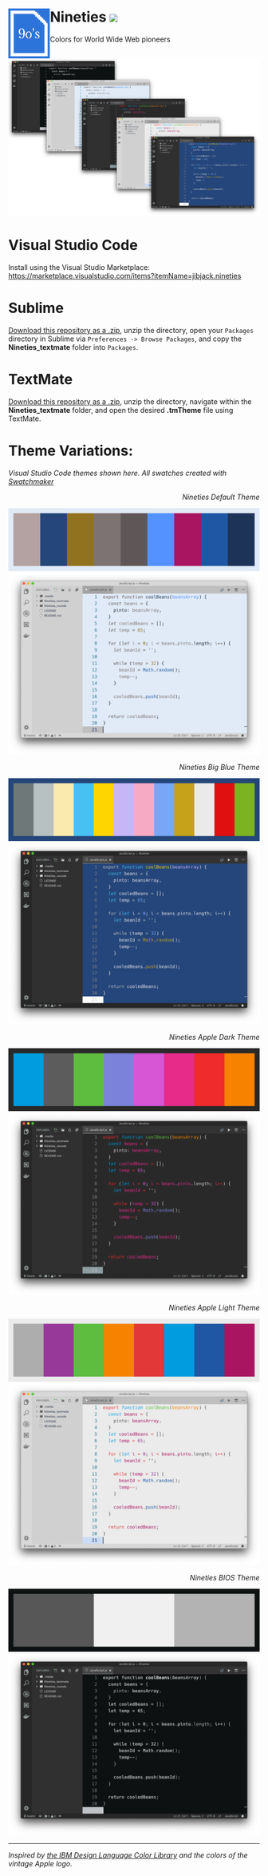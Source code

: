 # Nineties ![](https://img.shields.io/visual-studio-marketplace/d/jibjack.nineties.svg?color=lightblue) <img align="left" height="100" src="/.media/Nineties_icon.png">
Colors for World Wide Web pioneers

![Nineties Theme](/.media/Nineties_all-preview.png)

# Visual Studio Code
Install using the Visual Studio Marketplace: https://marketplace.visualstudio.com/items?itemName=jibjack.nineties

# Sublime
[Download this repository as a .zip](https://github.com/jaredgorski/Nineties/archive/master.zip), unzip the directory, open your `Packages` directory in Sublime via `Preferences -> Browse Packages`, and copy the **Nineties_textmate** folder into `Packages`.

# TextMate
[Download this repository as a .zip](https://github.com/jaredgorski/Nineties/archive/master.zip), unzip the directory, navigate within the **Nineties_textmate** folder, and open the desired **.tmTheme** file using TextMate.

# Theme Variations:
*Visual Studio Code themes shown here.*
*All swatches created with [Swatchmaker](https://github.com/jaredgorski/Swatchmaker)*

*<p align="right">Nineties Default Theme</p>*
![Nineties Default Theme Swatch](/.media/swatches/Nineties_default-swatch.png)
![Nineties Default Theme](/.media/Nineties_default-preview.png)

*<p align="right">Nineties Big Blue Theme</p>*
![Nineties Big Blue Theme Swatch](/.media/swatches/Nineties_big_blue-swatch.png)
![Nineties Big Blue Theme](/.media/Nineties_big_blue-preview.png)

*<p align="right">Nineties Apple Dark Theme</p>*
![Nineties Apple Dark Theme Swatch](/.media/swatches/Nineties_apple_dark-swatch.png)
![Nineties Apple Dark Theme](/.media/Nineties_apple_dark-preview.png)

*<p align="right">Nineties Apple Light Theme</p>*
![Nineties Apple Light Theme Swatch](/.media/swatches/Nineties_apple_light-swatch.png)
![Nineties Apple Light Theme](/.media/Nineties_apple_light-preview.png)

*<p align="right">Nineties BIOS Theme</p>*
![Nineties BIOS Theme Swatch](/.media/swatches/Nineties_BIOS-swatch.png)
![Nineties BIOS Theme](/.media/Nineties_BIOS-preview.png)

---

*Inspired by [the IBM Design Language Color Library](https://www.ibm.com/design/language/resources/color-library/) and the colors of the vintage Apple logo.*
